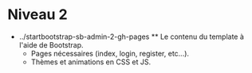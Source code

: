 # Niveau 2

* ../startbootstrap-sb-admin-2-gh-pages
** Le contenu du template à l'aide de Bootstrap.
  * Pages nécessaires (index, login, register, etc...).
  * Thèmes et animations en CSS et JS.
